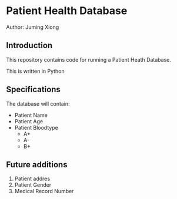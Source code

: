 # Patient Health Database

Author: Juming Xiong

## Introduction
This repository contains code for running a Patient Heath Database.

This is written in Python

## Specifications
The database will contain:
* Patient Name
* Patient Age
* Patient Bloodtype
  - A+
  - A-
  - B+

## Future additions
1. Patient addres
1. Patient Gender
1. Medical Record Number

